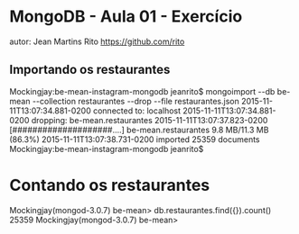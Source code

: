 # MongoDB - Aula 01 - Exercício
autor: Jean Martins Rito
https://github.com/rito

## Importando os restaurantes

Mockingjay:be-mean-instagram-mongodb jeanrito$ mongoimport --db be-mean --collection restaurantes --drop --file restaurantes.json
2015-11-11T13:07:34.881-0200	connected to: localhost
2015-11-11T13:07:34.881-0200	dropping: be-mean.restaurantes
2015-11-11T13:07:37.823-0200	[####################....] be-mean.restaurantes	9.8 MB/11.3 MB (86.3%)
2015-11-11T13:07:38.731-0200	imported 25359 documents
Mockingjay:be-mean-instagram-mongodb jeanrito$


# Contando os restaurantes

  Mockingjay(mongod-3.0.7) be-mean> db.restaurantes.find({}).count()
  25359
  Mockingjay(mongod-3.0.7) be-mean>
